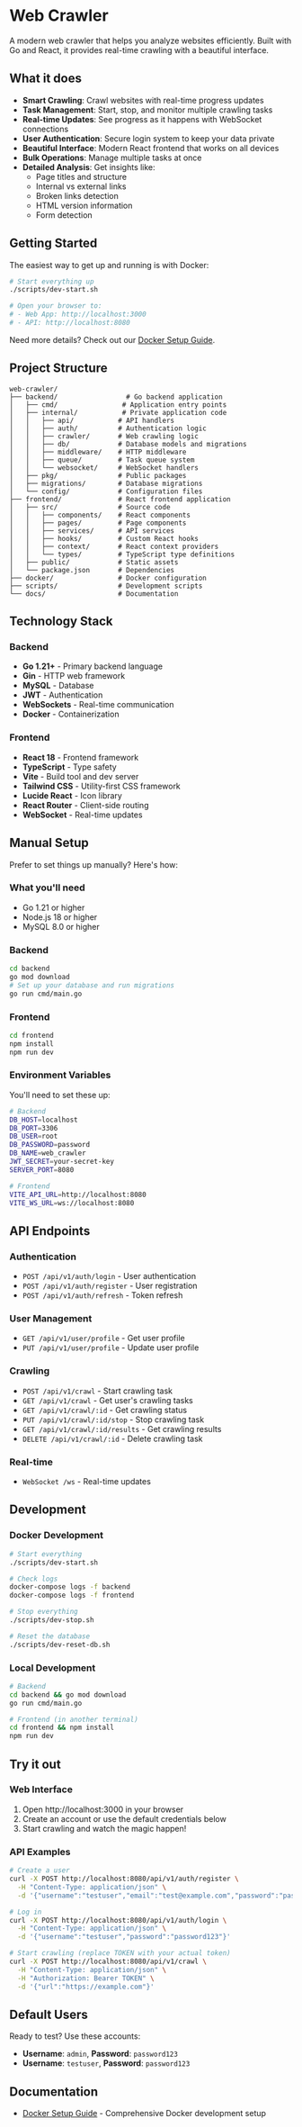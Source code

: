 # Web Crawler

A modern web crawler that helps you analyze websites efficiently. Built with Go and React, it provides real-time crawling with a beautiful interface.

## What it does

- **Smart Crawling**: Crawl websites with real-time progress updates
- **Task Management**: Start, stop, and monitor multiple crawling tasks
- **Real-time Updates**: See progress as it happens with WebSocket connections
- **User Authentication**: Secure login system to keep your data private
- **Beautiful Interface**: Modern React frontend that works on all devices
- **Bulk Operations**: Manage multiple tasks at once
- **Detailed Analysis**: Get insights like:
  - Page titles and structure
  - Internal vs external links
  - Broken links detection
  - HTML version information
  - Form detection

## Getting Started

The easiest way to get up and running is with Docker:

```bash
# Start everything up
./scripts/dev-start.sh

# Open your browser to:
# - Web App: http://localhost:3000
# - API: http://localhost:8080
```

Need more details? Check out our [Docker Setup Guide](docs/DOCKER_SETUP.md).

## Project Structure

```
web-crawler/
├── backend/                 # Go backend application
│   ├── cmd/                # Application entry points
│   ├── internal/           # Private application code
│   │   ├── api/           # API handlers
│   │   ├── auth/          # Authentication logic
│   │   ├── crawler/       # Web crawling logic
│   │   ├── db/            # Database models and migrations
│   │   ├── middleware/    # HTTP middleware
│   │   ├── queue/         # Task queue system
│   │   └── websocket/     # WebSocket handlers
│   ├── pkg/               # Public packages
│   ├── migrations/        # Database migrations
│   └── config/            # Configuration files
├── frontend/              # React frontend application
│   ├── src/               # Source code
│   │   ├── components/    # React components
│   │   ├── pages/         # Page components
│   │   ├── services/      # API services
│   │   ├── hooks/         # Custom React hooks
│   │   ├── context/       # React context providers
│   │   └── types/         # TypeScript type definitions
│   ├── public/            # Static assets
│   └── package.json       # Dependencies
├── docker/                # Docker configuration
├── scripts/               # Development scripts
└── docs/                  # Documentation
```

## Technology Stack

### Backend
- **Go 1.21+** - Primary backend language
- **Gin** - HTTP web framework
- **MySQL** - Database
- **JWT** - Authentication
- **WebSockets** - Real-time communication
- **Docker** - Containerization

### Frontend
- **React 18** - Frontend framework
- **TypeScript** - Type safety
- **Vite** - Build tool and dev server
- **Tailwind CSS** - Utility-first CSS framework
- **Lucide React** - Icon library
- **React Router** - Client-side routing
- **WebSocket** - Real-time updates

## Manual Setup

Prefer to set things up manually? Here's how:

### What you'll need
- Go 1.21 or higher
- Node.js 18 or higher
- MySQL 8.0 or higher

### Backend
```bash
cd backend
go mod download
# Set up your database and run migrations
go run cmd/main.go
```

### Frontend
```bash
cd frontend
npm install
npm run dev
```

### Environment Variables
You'll need to set these up:

```bash
# Backend
DB_HOST=localhost
DB_PORT=3306
DB_USER=root
DB_PASSWORD=password
DB_NAME=web_crawler
JWT_SECRET=your-secret-key
SERVER_PORT=8080

# Frontend
VITE_API_URL=http://localhost:8080
VITE_WS_URL=ws://localhost:8080
```

## API Endpoints

### Authentication
- `POST /api/v1/auth/login` - User authentication
- `POST /api/v1/auth/register` - User registration
- `POST /api/v1/auth/refresh` - Token refresh

### User Management
- `GET /api/v1/user/profile` - Get user profile
- `PUT /api/v1/user/profile` - Update user profile

### Crawling
- `POST /api/v1/crawl` - Start crawling task
- `GET /api/v1/crawl` - Get user's crawling tasks
- `GET /api/v1/crawl/:id` - Get crawling status
- `PUT /api/v1/crawl/:id/stop` - Stop crawling task
- `GET /api/v1/crawl/:id/results` - Get crawling results
- `DELETE /api/v1/crawl/:id` - Delete crawling task

### Real-time
- `WebSocket /ws` - Real-time updates

## Development

### Docker Development
```bash
# Start everything
./scripts/dev-start.sh

# Check logs
docker-compose logs -f backend
docker-compose logs -f frontend

# Stop everything
./scripts/dev-stop.sh

# Reset the database
./scripts/dev-reset-db.sh
```

### Local Development
```bash
# Backend
cd backend && go mod download
go run cmd/main.go

# Frontend (in another terminal)
cd frontend && npm install
npm run dev
```

## Try it out

### Web Interface
1. Open http://localhost:3000 in your browser
2. Create an account or use the default credentials below
3. Start crawling and watch the magic happen!

### API Examples
```bash
# Create a user
curl -X POST http://localhost:8080/api/v1/auth/register \
  -H "Content-Type: application/json" \
  -d '{"username":"testuser","email":"test@example.com","password":"password123"}'

# Log in
curl -X POST http://localhost:8080/api/v1/auth/login \
  -H "Content-Type: application/json" \
  -d '{"username":"testuser","password":"password123"}'

# Start crawling (replace TOKEN with your actual token)
curl -X POST http://localhost:8080/api/v1/crawl \
  -H "Content-Type: application/json" \
  -H "Authorization: Bearer TOKEN" \
  -d '{"url":"https://example.com"}'
```

## Default Users

Ready to test? Use these accounts:
- **Username**: `admin`, **Password**: `password123`
- **Username**: `testuser`, **Password**: `password123`

## Documentation

- [Docker Setup Guide](docs/DOCKER_SETUP.md) - Comprehensive Docker development setup 